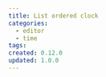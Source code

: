 ```yaml
---
title: List ordered clock
categories:
  - editor
  - time
tags:
created: 0.12.0
updated: 1.0.0
---
```

